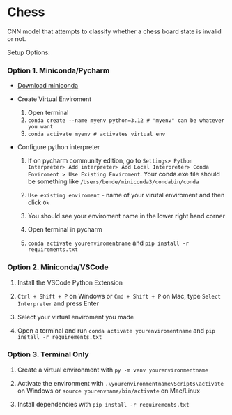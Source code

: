# Chess

CNN model that attempts to classify whether a chess board state is invalid or not.

Setup Options:
 
### Option 1. Miniconda/Pycharm

- [Download miniconda](https://docs.anaconda.com/miniconda/)
- Create Virtual Enviroment

   1. Open terminal
   2. `conda create --name myenv python=3.12 # "myenv" can be whatever you want` 
   3. `conda activate myenv # activates virtual env`

- Configure python interpreter 

  1. If on pycharm community edition, go to `Settings> Python Interpreter> Add interpreter> Add Local Interpreter> Conda Enviroment > Use Existing Enviroment`. Your conda.exe file should be something like `/Users/bende/miniconda3/condabin/conda`

  2. `Use existing enviroment` - name of your virutal enviroment and then click `Ok`
  3. You should see your enviroment name in the lower right hand corner
  4. Open terminal in pycharm
  5. `conda activate yourenviromentname` and `pip install -r requirements.txt`
    
### Option 2. Miniconda/VSCode

   1. Install the VSCode Python Extension
     
   2. `Ctrl + Shift + P` on Windows or `Cmd + Shift + P` on Mac, type `Select Interpreter` and press Enter
   
   3. Select your virtual enviroment you made
     
   4. Open a terminal and run `conda activate yourenviromentname` and `pip install -r requirements.txt`

### Option 3. Terminal Only

   1. Create a virtual environment with `py -m venv yourenvironmentname`

   2. Activate the environment with `.\yourenvironmentname\Scripts\activate` on Windows or `source yourenvname/bin/activate` on Mac/Linux

   3. Install dependencies with `pip install -r requirements.txt`
